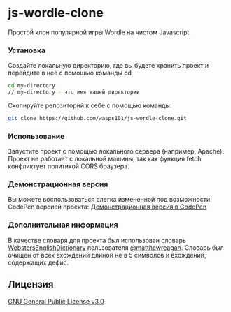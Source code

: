 # js-wordle-clone

Простой клон популярной игры Wordle на чистом Javascript.

### Установка

Создайте локальную директорию, где вы будете хранить проект и перейдите в нее с помощью команды cd

```bash
cd my-directory
// my-directory - это имя вашей директории
```

Скопируйте репозиторий к себе с помощью команды:

```bash
git clone https://github.com/wasps101/js-wordle-clone.git
```

### Использование

Запустите проект с помощью локального сервера (например, Apache). Проект не работает с локальной машины, так как функция fetch конфликтует политикой CORS браузера.

### Демонстрационная версия

Вы можете воспользоваться слегка измененной под возможности CodePen версией проекта: [Демонстрационная версия в CodePen](https://codepen.io/wasps101/pen/xxaeGYo?editors=0010)

### Дополнительная информация

В качестве словаря для проекта был использован словарь [WebstersEnglishDictionary](https://github.com/matthewreagan/WebstersEnglishDictionary) пользователя [@matthewreagan](https://www.github.com/matthewreagan). 
Словарь был очищен от всех вхождений длиной не в 5 символов и вхождений, содержащих дефис.

## Лицензия 

[GNU General Public License v3.0](https://github.com/wasps101/js-wordle-clone/blob/main/LICENSE)
